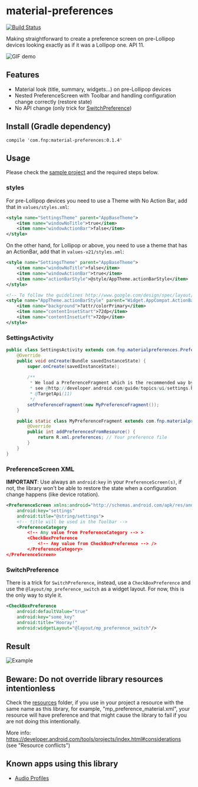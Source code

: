# material-preferences
[![Build Status](https://travis-ci.org/ferrannp/material-preferences.svg)](https://travis-ci.org/ferrannp/material-preferences)

Making straightforward to create a preference screen on pre-Lollipop devices looking exactly as if it was a Lollipop one. API 11.

![GIF demo](http://i.giphy.com/13kB32ydxivZ3a.gif)

## Features
- Material look (title, summary, widgets...) on pre-Lollipop devices
- Nested PreferenceScreen with Toolbar and handling configuration change correctly (restore state)
- No API change (only trick for [SwitchPreference](README.md#switchpreference))

## Install (Gradle dependency)

    compile 'com.fnp:material-preferences:0.1.4'

## Usage

Please check the [sample project](sample) and the required steps below.

### styles
For pre-Lollipop devices you need to use a Theme with No Action Bar, add that in ```values/styles.xml```:
```xml
<style name="SettingsTheme" parent="AppBaseTheme">
    <item name="windowNoTitle">true</item>
    <item name="windowActionBar">false</item>
</style>
```

On the other hand, for Lollipop or above, you need to use a theme that has an ActionBar, add that in ```values-v21/styles.xml```:
```xml
<style name="SettingsTheme" parent="AppBaseTheme">
    <item name="windowNoTitle">false</item>
    <item name="windowActionBar">true</item>
    <item name="actionBarStyle">@style/AppTheme.actionBarStyle</item>
</style>

<!-- To follow the guidelines http://www.google.com/design/spec/layout/structure.html#structure-toolbars -->
<style name="AppTheme.actionBarStyle" parent="Widget.AppCompat.ActionBar">
    <item name="background">?attr/colorPrimary</item>
    <item name="contentInsetStart">72dp</item>
    <item name="contentInsetLeft">72dp</item>
</style>
```

### SettingsActivity
```java
public class SettingsActivity extends com.fnp.materialpreferences.PreferenceActivity {
    @Override
    public void onCreate(Bundle savedInstanceState) {
        super.onCreate(savedInstanceState);
        
        /**
         * We load a PreferenceFragment which is the recommended way by Android 
         * see @http://developer.android.com/guide/topics/ui/settings.html#Fragment
         * @TargetApi(11)
         */
        setPreferenceFragment(new MyPreferenceFragment());
    }

    public static class MyPreferenceFragment extends com.fnp.materialpreferences.PreferenceFragment {
        @Override
        public int addPreferencesFromResource() {
            return R.xml.preferences; // Your preference file
        }
    }
}
```

### PreferenceScreen XML
**IMPORTANT**: Use always an ```android:key``` in your ```PreferenceScreen(s)```, if not, the library won't be able to restore the state when a configuration change happens (like device rotation).

```xml
<PreferenceScreen xmlns:android="http://schemas.android.com/apk/res/android"
    android:key="settings"
    android:title="@string/settings">
    <!-- title will be used in the Toolbar -->
    <PreferenceCategory
        <!-- Any value from PreferenceCategory --> >
        <CheckBoxPreference
            <!-- Any value from CheckBoxPreference --> />
        </PreferenceCategory>
</PreferenceScreen>
```

### SwitchPreference
There is a trick for ```SwitchPreference```, instead, use a ```CheckBoxPreference``` and use the ```@layout/mp_preference_switch``` as a widget layout. For now, this is the only way to style it.

```xml
<CheckBoxPreference
    android:defaultValue="true"
    android:key="some_key"
    android:title="Hooray!"
    android:widgetLayout="@layout/mp_preference_switch"/>
```

## Result
![Example](assets/levels_example.png)

## Beware: Do not override library resources intentionless
Check the [resources](library/src/main/res) folder, if you use in your project a resource with the same name as this library, for example, "mp_preference_material.xml", your resource will have preference and that might cause the library to fail if you are not doing this intentionally.

More info: https://developer.android.com/tools/projects/index.html#considerations (see "Resource conflicts")

## Known apps using this library
- [Audio Profiles](https://play.google.com/store/apps/details?id=com.fnp.audioprofiles)
